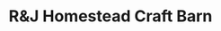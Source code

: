 ---
title: "R&J Homestead Craft Barn"
url: /hopewell-cape/rundj-homestead-craft-barn/
shop: Andenken
---